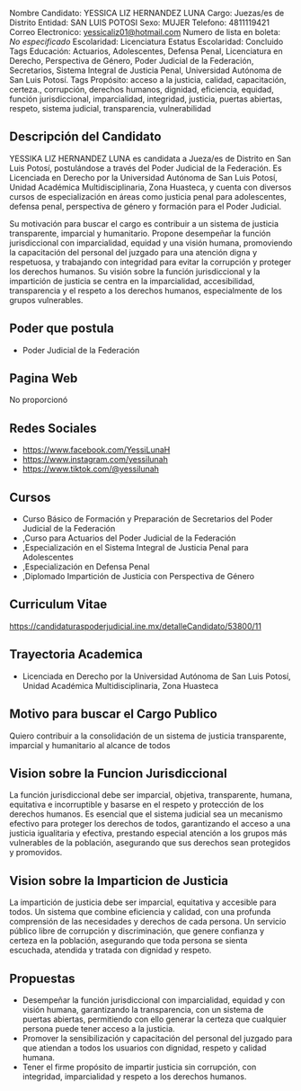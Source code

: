 Nombre Candidato: YESSICA LIZ HERNANDEZ LUNA
Cargo: Juezas/es de Distrito
Entidad: SAN LUIS POTOSI
Sexo: MUJER
Telefono: 4811119421
Correo Electronico: yessicaliz01@hotmail.com
Numero de lista en boleta: *No especificado*
Escolaridad: Licenciatura
Estatus Escolaridad: Concluido
Tags Educación: Actuarios, Adolescentes, Defensa Penal, Licenciatura en Derecho, Perspectiva de Género, Poder Judicial de la Federación, Secretarios, Sistema Integral de Justicia Penal, Universidad Autónoma de San Luis Potosí.
Tags Propósito: acceso a la justicia, calidad, capacitación, certeza., corrupción, derechos humanos, dignidad, eficiencia, equidad, función jurisdiccional, imparcialidad, integridad, justicia, puertas abiertas, respeto, sistema judicial, transparencia, vulnerabilidad


## Descripción del Candidato 

YESSIKA LIZ HERNANDEZ LUNA es candidata a Jueza/es de Distrito en San Luis Potosí, postulándose a través del Poder Judicial de la Federación. Es Licenciada en Derecho por la Universidad Autónoma de San Luis Potosí, Unidad Académica Multidisciplinaria, Zona Huasteca, y cuenta con diversos cursos de especialización en áreas como justicia penal para adolescentes, defensa penal, perspectiva de género y formación para el Poder Judicial.

Su motivación para buscar el cargo es contribuir a un sistema de justicia transparente, imparcial y humanitario. Propone desempeñar la función jurisdiccional con imparcialidad, equidad y una visión humana, promoviendo la capacitación del personal del juzgado para una atención digna y respetuosa, y trabajando con integridad para evitar la corrupción y proteger los derechos humanos.  Su visión sobre la función jurisdiccional y la impartición de justicia se centra en la imparcialidad, accesibilidad, transparencia y el respeto a los derechos humanos, especialmente de los grupos vulnerables.


## Poder que postula

- Poder Judicial de la Federación


## Pagina Web

No proporcionó


## Redes Sociales

- https://www.facebook.com/YessiLunaH
- https://www.instagram.com/yessilunah
- https://www.tiktok.com/@yessilunah


## Cursos

- Curso Básico de Formación y Preparación de Secretarios del Poder Judicial de la Federación
- ,Curso para Actuarios del Poder Judicial de la Federación
- ,Especialización en el Sistema Integral de Justicia Penal para Adolescentes
- ,Especialización en Defensa Penal
- ,Diplomado Impartición de Justicia con Perspectiva de Género


## Curriculum Vitae

https://candidaturaspoderjudicial.ine.mx/detalleCandidato/53800/11


## Trayectoria Academica

- Licenciada en Derecho por la Universidad Autónoma de San Luis Potosí, Unidad Académica Multidisciplinaria, Zona Huasteca


## Motivo para buscar el Cargo Publico

Quiero contribuir a la consolidación de un sistema de justicia transparente, imparcial y humanitario al alcance de todos


## Vision sobre la Funcion Jurisdiccional

La función jurisdiccional debe ser imparcial, objetiva, transparente, humana, equitativa e incorruptible y basarse en el respeto y protección de los derechos humanos. Es esencial que el sistema judicial sea un mecanismo efectivo para proteger los derechos de todos, garantizando el acceso a una justicia igualitaria y efectiva, prestando especial atención a los grupos más vulnerables de la población, asegurando que sus derechos sean protegidos y promovidos.


## Vision sobre la Imparticion de Justicia

La impartición de justicia debe ser imparcial, equitativa y accesible para todos. Un sistema que combine eficiencia y calidad, con una profunda comprensión de las necesidades y derechos de cada persona. Un servicio público libre de corrupción y discriminación, que genere confianza y certeza en la población, asegurando que toda persona se sienta escuchada, atendida y tratada con dignidad y respeto.


## Propuestas

- Desempeñar la función jurisdiccional con imparcialidad, equidad y con visión humana, garantizando la transparencia, con un sistema de puertas abiertas, permitiendo con ello generar la certeza que cualquier persona puede tener acceso a la justicia.
- Promover la sensibilización y capacitación del personal del juzgado para que atiendan a todos los usuarios con dignidad, respeto y calidad humana.
- Tener el firme propósito de impartir justicia sin corrupción, con integridad, imparcialidad y respeto a los derechos humanos.

